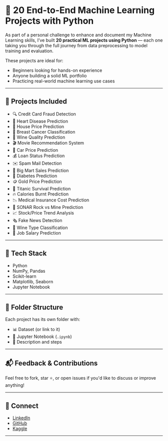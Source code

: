 # 🧠 20 End-to-End Machine Learning Projects with Python

As part of a personal challenge to enhance and document my Machine Learning skills, I’ve built **20 practical ML projects using Python** — each one taking you through the full journey from data preprocessing to model training and evaluation.

These projects are ideal for:
- Beginners looking for hands-on experience  
- Anyone building a solid ML portfolio  
- Practicing real-world machine learning use cases  

---

## 📌 Projects Included

- 🔍 Credit Card Fraud Detection  
- 🏥 Heart Disease Prediction  
- 🏡 House Price Prediction  
- 🧪 Breast Cancer Classification  
- 🍷 Wine Quality Prediction  
- 🎬 Movie Recommendation System  
- 🚗 Car Price Prediction  
- 💰 Loan Status Prediction  
- ✉️ Spam Mail Detection  
- 🛒 Big Mart Sales Prediction  
- 🧬 Diabetes Prediction  
- 🪙 Gold Price Prediction  
- 🚢 Titanic Survival Prediction  
- 🔥 Calories Burnt Prediction  
- 📉 Medical Insurance Cost Prediction  
- 🧠 SONAR Rock vs Mine Prediction  
- 📈 Stock/Price Trend Analysis  
- 🗞️ Fake News Detection  
- 🧪 Wine Type Classification  
- 💼 Job Salary Prediction  

---

## 🔧 Tech Stack

- Python  
- NumPy, Pandas  
- Scikit-learn  
- Matplotlib, Seaborn  
- Jupyter Notebook  

---

## 📁 Folder Structure

Each project has its own folder with:
- 📊 Dataset (or link to it)  
- 📓 Jupyter Notebook (`.ipynb`)  
- 🧾 Description and steps  

---

## 📬 Feedback & Contributions

Feel free to fork, star ⭐, or open issues if you'd like to discuss or improve anything!

---

## 🔗 Connect

- [LinkedIn]([https://www.linkedin.com/in/yourprofile](https://www.linkedin.com/in/mohamed-osama-21462428a/))  
- [GitHub]([https://github.com/yourusername](https://github.com/M0hamedOsama))
- [Kaggle]([https://github.com/yourusername](https://www.kaggle.com/mohamedelnahry))

---

